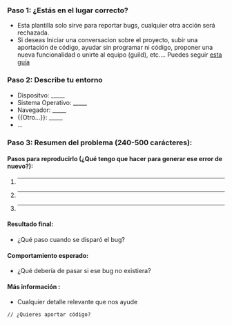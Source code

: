 ### Paso 1: ¿Estás en el lugar correcto?

  * Esta plantilla solo sirve para reportar bugs, cualquier otra acción será rechazada.
  * Si deseas Iniciar una conversacion sobre el proyecto, subir una aportación de código, ayudar sin programar ni código, proponer una nueva funcionalidad o unirte al equipo (guild), etc.... Puedes seguir [esta guía](../CONTRIBUTING.md)

### Paso 2: Describe tu entorno

  * Dispositvo: _____
  * Sistema Operativo: _____
  * Navegador: _____
  * {{Otro...}}: _____
  * ...
  
### Paso 3: Resumen del problema (240-500 carácteres):

#### Pasos para reproducirlo (¿Qué tengo que hacer para generar ese error de nuevo?):

  1. _____
  2. _____
  3. _____
  
#### Resultado final:

  * ¿Qué paso cuando se disparó el bug?
  
#### Comportamiento esperado:

  * ¿Qué debería de pasar si ese bug no existiera?
  
#### Más información :
  * Cualquier detalle relevante que nos ayude

  ```
  // ¿Quieres aportar código?
  ```
